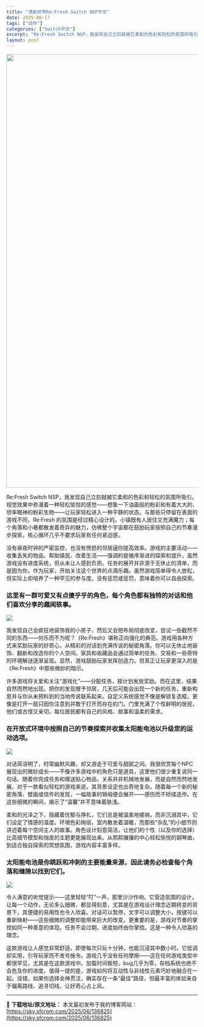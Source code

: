 ```yaml
---
title: "清新世界Re:Fresh Switch NSP中文"
date: 2025-06-17
tags: ["动作"]
categories: ["Switch中文"]
excerpt: "Re:Fresh Switch NSP，我发现自己立刻就被它柔和的色彩和轻松的氛围所吸引。视觉效果中弥漫着一种轻松愉悦的感觉——想象一下油画般的粉彩和有着大大的、坦率眼神的粉彩生物——让玩家轻松进入一种平静的状态。与那些只停留在表面的游戏不同，Re:Fresh 的氛围是经过精心设计的。小镇既有人居住&hellip;"
layout: post
---
```


<img class="aligncenter size-full wp-image-136826" src="https://sky.sfcrom.com/wp-content/uploads/2025/06/2025061714514059.webp" alt="" width="700" height="1142" />

Re:Fresh Switch NSP，我发现自己立刻就被它柔和的色彩和轻松的氛围所吸引。视觉效果中弥漫着一种轻松愉悦的感觉——想象一下油画般的粉彩和有着大大的、坦率眼神的粉彩生物——让玩家轻松进入一种平静的状态。与那些只停留在表面的游戏不同，Re:Fresh 的氛围是经过精心设计的。小镇既有人居住又充满魔力；每个角落和小巷都散发着奇异的魅力，仿佛整个宇宙都在鼓励玩家按照自己的节奏漫步探索，核心循环几乎不要求玩家有任何紧迫感。

没有昼夜时钟的严密监控，也没有愤怒的邻居逼你提高效率。游戏的主要活动——收集丢失的物品、帮助镇民、改善生活——强调的是循序渐进的探索和提升。虽然游戏设有进度系统，但从未让人感到负担。任务的展开并非源于无休止的清单，而是因为你，作为玩家，开始关注这个世界的点滴乐趣。虽然游戏简单得令人放松，但实际上却培养了一种罕见的参与度。没有惩罚或惩罚，意味着你可以自由探索。
<h3>这里有一群可爱又有点傻乎乎的角色，每个角色都有独特的对话和他们喜欢分享的趣闻轶事。</h3>
<img src="https://shared.akamai.steamstatic.com/store_item_assets/steam/apps/2297650/815f0d0d7b56e624b184149d20938a4eb851c18a/ss_815f0d0d7b56e624b184149d20938a4eb851c18a.1920x1080.jpg?t=1750117714" />

我发现自己会疯狂地装饰我的小房子，然后又会把布局彻底改变，尝试一些截然不同的东西——何乐而不为呢？《Re:Fresh》堪称正向强化的典范。游戏用各种方式来奖励玩家的好奇心，从精彩的对话到充满传说的秘密角落。你可以无休止地装饰、翻新和改造你的个人空间。家具和收藏品会通过简单的任务、交易和一些奇特的环境解谜逐渐呈现。显然，游戏鼓励玩家发挥创造力。但真正让玩家更深入的是《Re:Fresh》中那些微妙的暗示。

许多游戏将关爱和关注“游戏化”——分配任务，按计划发放奖励。而在这里，结果自然而然地出现。把你的发现赠予邻居，几天后可能会出现一个新的任务，重新构思并与你从未预料到的当地传说联系起来。自定义系统感觉不像是解锁复选框，更像是打开一扇只因你注意到并敢于打开而存在的门。门里充满了个性鲜明的居民，他们或古怪又亲切。每位居民都有自己的风格、故事和温柔的需求。
<h3>在开放式环境中按照自己的节奏探索并收集太阳能电池以升级您的运动选项。</h3>
<img src="https://shared.akamai.steamstatic.com/store_item_assets/steam/apps/2297650/486f03f0a0264d3afd3e6307787af6455f52d919/ss_486f03f0a0264d3afd3e6307787af6455f52d919.1920x1080.jpg?t=1750117714" />

对话简洁明了，时常幽默风趣，却又游走于可爱与甜腻之间。我很欣赏每个NPC展现出的微妙成长——不像许多游戏中的角色只是道具，这里他们很少重复说同一句话。随着你完成任务和赠送贴心物品，关系并非机械地发展，而是自然而然地发展。对于一款看似轻松的游戏来说，其背景设定也出奇地复杂。随着每一个新的秘密角落、壁画或信件的发现，一幅故事的锦缎便会展开——感伤而不矫揉造作。在这些细微的瞬间，揭示了“温馨”并不意味着肤浅。

柔和的光泽之下，隐藏着忧郁与挣扎，它们总是被温柔地接纳，而非沉溺其中，它们设定了情感的温度。环境色彩绚丽，室内散发着温暖，而那些“杂乱”的小细节则讲述着每个空间主人的故事。角色设计刻意简洁，让他们的个性（以及你的选择）比高细节模型和俏皮的主题更能展现出来。从熙熙攘攘的中心轻松愉悦的钢琴曲，到适合独自探索的冥想氛围，游戏内容丰富多样。
<h3>太阳能电池是你跳跃和冲刺的主要能量来源，因此请务必检查每个角落和缝隙以找到它们。</h3>
<img src="https://shared.akamai.steamstatic.com/store_item_assets/steam/apps/2297650/4775aa34a5435040eacf3d1a075bd52f70043be3/ss_4775aa34a5435040eacf3d1a075bd52f70043be3.1920x1080.jpg?t=1750117714" />

令人满意的听觉提示——这里轻轻“叮”一声，那里沙沙作响。它营造氛围的设计，让每一个动作，无论多么细微，都显得刻意，尤其是在游戏设计理念近期转变的背景下，其便捷的易用性也令人欣喜。对话可以暂停，文字可以调整大小，按键可以重新映射——这些细微的调整却能带来巨大的改变。更重要的是，游戏对节奏的掌控如同一种善意的体现。任务不会过期，进度始终由你掌控。这是一种令人欣喜的理念。

这款游戏让人感觉非常舒适，即使每次只玩十分钟，也能沉浸其中数小时。它低调却实用，引导玩家而不发号施令。游戏几乎没有任何摩擦——这在任何游戏类型中都很罕见，尤其是在这款游戏中。加载时间极短，bug几乎为零，存档系统也绝不会危及你的进度。值得一提的是，游戏如何将互动性与非线性元素巧妙地融合在一起。没错，如果你选择全神贯注，确实存在一条“最佳”路径，但最丰富的体验来自于偏离路线、追寻切线、让好奇心占上风。

---
📖 **下载地址/原文地址：** 本文最初发布于我的博客网站：[https://sky.sfcrom.com/2025/06/136825](https://sky.sfcrom.com/2025/06/136825)

